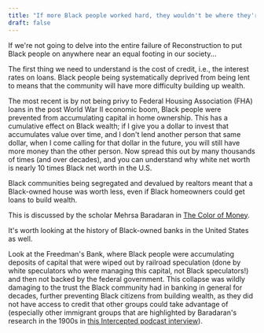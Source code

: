 ```yaml
---
title: "If more Black people worked hard, they wouldn't be where they're at right now; look at all of the other minority groups in this country."
draft: false
---
```


If we're not going to delve into the entire failure of Reconstruction to put Black people on anywhere near an equal footing in our society...  
  
The first thing we need to understand is the cost of credit, i.e., the interest rates on loans. Black people being systematically deprived from being lent to means that the community will have more difficulty building up wealth.  
  
The most recent is by not being privy to Federal Housing Association (FHA) loans in the post World War II economic boom, Black people were prevented from accumulating capital in home ownership. This has a cumulative effect on Black wealth; if I give you a dollar to invest that accumulates value over time, and I don't lend another person that same dollar, when I come calling for that dollar in the future, you will still have more money than the other person. Now spread this out by many thousands of times (and over decades), and you can understand why white net worth is nearly 10 times Black net worth in the U.S.  
  
Black communities being segregated and devalued by realtors meant that a Black-owned house was worth less, even if Black homeowners could get loans to build wealth.  
  
This is discussed by the scholar Mehrsa Baradaran in [The Color of Money](http://www.hup.harvard.edu/catalog.php?isbn=9780674970953).  
  
It's worth looking at the history of Black-owned banks in the United States as well.  
  
Look at the Freedman's Bank, where Black people were accumulating deposits of capital that were wiped out by railroad speculation (done by white speculators who were managing this capital, not Black speculators!) and then not backed by the federal government. This collapse was wildly damaging to the trust the Black community had in banking in general for decades, further preventing Black citizens from building wealth, as they did not have access to credit that other groups could take advantage of (especially other immigrant groups that are highlighted by Baradaran's research in the 1900s in [this Intercepted podcast interview](https://theintercept.com/2017/10/11/intercepted-podcast-the-white-stuff/)).

